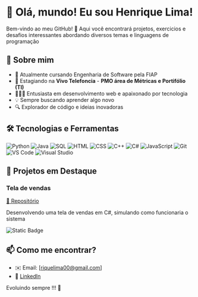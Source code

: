# 👋 Olá, mundo! Eu sou Henrique Lima!

Bem-vindo ao meu GitHub! 🚀 Aqui você encontrará projetos, exercicios e desafios interessantes abordando diversos temas e linguagens de programação

## 🚀 Sobre mim
- 📖 Atualmente cursando Engenharia de Software pela FIAP
- 💼 Estagiando na **Vivo Telefoncia** - **PMO área de Métricas e Portifólio (TI)**
- 🧑🏽‍💻 Entusiasta em desenvolvimento web e apaixonado por tecnologia
- 💡 Sempre buscando aprender algo novo
- 🔍 Explorador de código e ideias inovadoras

## 🛠️ Tecnologias e Ferramentas

![Python](https://img.shields.io/badge/-Python-3776AB?style=flat-square&logo=python&logoColor=white)
![Java](https://img.shields.io/badge/-Java-007396?style=flat-square&logo=java&logoColor=white)
![SQL](https://img.shields.io/badge/-SQL-4479A1?style=flat-square&logo=postgresql&logoColor=white)
![HTML](https://img.shields.io/badge/-HTML5-E34F26?style=flat-square&logo=html5&logoColor=white)
![CSS](https://img.shields.io/badge/-CSS3-1572B6?style=flat-square&logo=css3&logoColor=white)
![C++](https://img.shields.io/badge/-C++-00599C?style=flat-square&logo=c%2B%2B&logoColor=white)
![C#](https://img.shields.io/badge/-C%23-239120?style=flat-square&logo=c-sharp&logoColor=white)
![JavaScript](https://img.shields.io/badge/-JavaScript-F7DF1E?style=flat-square&logo=javascript&logoColor=black)
![Git](https://img.shields.io/badge/-Java-F05032?style=flat-square&logo=git&logoColor=white)
![VS Code](https://img.shields.io/badge/-VS%20Code-007ACC?style=flat-square&logo=visual-studio-code&logoColor=white)
![Visual Studio](https://img.shields.io/badge/-Visual%20Studio-5C2D91?style=flat-square&logo=visual-studio&logoColor=white)

## 📌 Projetos em Destaque

### **Tela de vendas**
[🔗 Repositório](https://github.com/HLima214/Projeto_Fiap.Vendas)

Desenvolvendo uma tela de vendas em C#, simulando como funcionaria o sistema 

![Static Badge](https://img.shields.io/badge/N%C3%A3o-Concluido-Concluido?color=%23FF0000)

## 📫 Como me encontrar?

- ✉️ Email: [riquelima00@gmail.com]
- 🔗 [LinkedIn](www.linkedin.com/in/henrique-lima-463686277)

Evoluindo sempre !!! 🚀 
